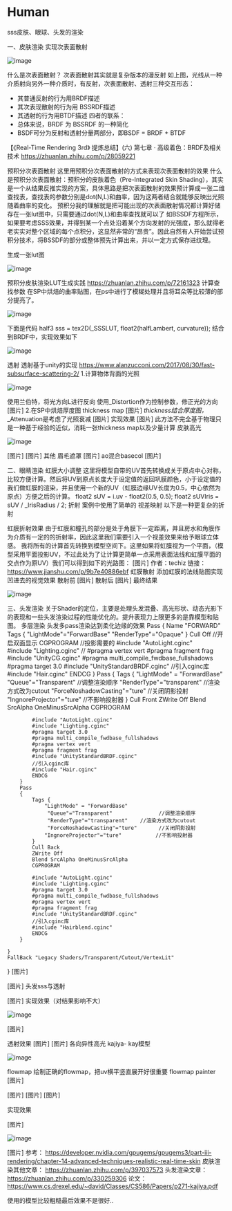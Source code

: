 # Human
sss皮肤、眼球、头发的渲染

一、皮肤渲染
 实现次表面散射


![image](https://github.com/junyangtong/Human/assets/135015047/8a1d62d0-dc75-472c-b2b4-6cbe1bde67e6)


什么是次表面散射？
次表面散射其实就是复杂版本的漫反射
如上图，光线从一种介质射向另外一种介质时，有反射，次表面散射、透射三种交互形态：
- 其普通反射的行为用BRDF描述
- 其次表现散射的行为用 BSSRDF描述
- 其透射的行为用BTDF描述
四者的联系：
- 总体来说，BRDF 为 BSSRDF 的一种简化
- BSDF可分为反射和透射分量两部分，即BSDF = BRDF + BTDF

【《Real-Time Rendering 3rd》 提炼总结】(六) 第七章 · 高级着色：BRDF及相关技术
https://zhuanlan.zhihu.com/p/28059221

预积分次表面散射
这里用预积分次表面散射的方式来表现次表面散射的效果
什么是预积分次表面散射：预积分的皮肤着色（Pre-Integrated Skin Shading），其实是一个从结果反推实现的方案，具体思路是把次表面散射的效果预计算成一张二维查找表，查找表的参数分别是dot(N,L)和曲率，因为这两者结合就能够反映出光照随着曲率的变化。
预积分我的理解就是把可能出现的次表面散射情况都计算好储存在一张lut图中，只需要通过dot(N,L)和曲率查找就可以了
如BSSDF方程所示，如果要考虑SSS效果，并得到某一个点处沿着某个方向发射的光强度，那么就得老老实实对整个区域的每个点积分，这显然非常的“昂贵”。因此自然有人开始尝试预积分技术，将BSSDF的部分或整体预先计算出来，并以一定方式保存进纹理。
 
生成一张lut图

![image](https://github.com/junyangtong/Human/assets/135015047/62bb8e79-e89d-4321-88f2-0b156cf3de6a)

预积分皮肤渲染LUT生成实践
https://zhuanlan.zhihu.com/p/72161323
计算查找参数
在SP中烘焙的曲率贴图，在ps中进行了模糊处理并且将耳朵等比较薄的部分提亮了。

![image](https://github.com/junyangtong/Human/assets/135015047/9dfe2019-4a21-4ae6-94da-64e04b632495)

下面是代码
half3 sss = tex2D(_SSSLUT, float2(halfLambert, curvature));
结合到BRDF中，实现效果如下

![image](https://github.com/junyangtong/Human/assets/135015047/2b803ac1-08bc-413b-bf54-34c86be00142)


透射
透射基于unity的实现
https://www.alanzucconi.com/2017/08/30/fast-subsurface-scattering-2/
1.计算物体背面的光照

![image](https://github.com/junyangtong/Human/assets/135015047/03dafd4a-69ec-43e5-b695-9bae193bd557)

使用兰伯特，将光方向L进行反向
使用_Distortion作为控制参数，修正光的方向
[图片]
2.在SP中烘焙厚度图 thickness map
[图片]
*thickness结合厚度图，*_Attenuation是考虑了光照衰减
[图片]
实现效果
[图片]
此方法不完全基于物理只是一种基于经验的近似，消耗一张thickness map以及少量计算
皮肤高光

![image](https://github.com/junyangtong/Human/assets/135015047/9bae3b81-a256-4352-bad3-54038bfd329c)

[图片]
[图片]
其他
眉毛遮罩
[图片]
ao混合basecol
[图片]


二、眼睛渲染
虹膜大小调整
这里将模型自带的UV首先转换成关于原点中心对称，比较方便计算。然后将UV到原点长度大于设定值的返回巩膜颜色，小于设定值的我们做虹膜的渲染，并且使用一个新的UV（虹膜边缘UV长度为0.5，中心依然为原点）方便之后的计算。
float2 sUV = i.uv - float2(0.5, 0.5);
float2 sUVIris = sUV / _IrisRadius / 2;
折射
案例中使用了简单的 视差映射
以下是一种更复杂的折射


虹膜折射效果
由于虹膜和瞳孔的部分是处于角膜下一定距离，并且房水和角膜作为介质有一定的的折射率，因此这里我们需要引入一个视差效果来给予眼球立体感。
我将所有的计算首先转换到模型空间下。这里如果将虹膜视为一个平面，（模型采用平面投影UV，不过此处为了让计算更简单一点采用表面法线和虹膜平面的交点作为原UV）我们可以得到如下的光路图：
[图片]
作者：techiz
链接：https://www.jianshu.com/p/9b7e40886ebf
虹膜散射
添加虹膜的法线贴图实现凹进去的视觉效果
散射前
[图片]
散射后
[图片]
最终结果

![image](https://github.com/junyangtong/Human/assets/135015047/98ae67fa-aadf-418f-a6da-c5eacf438e11)

三、头发渲染
关于Shader的定位，主要是处理头发混叠、高光形状、动态光影下的表现和一些头发渲染过程的性能优化的。提升表现力上限更多的是靠模型和贴图。
多层渲染
头发多pass渲染达到柔化边缘的效果
Pass {
            Name "FORWARD"
            Tags {
                "LightMode"="ForwardBase"
                "RenderType"="Opaque"
            }
            Cull Off   //开启双面显示
            CGPROGRAM
            //投影需要的
            #include "AutoLight.cginc"   
            #include "Lighting.cginc"
            //
            #pragma vertex vert
            #pragma fragment frag
            #include "UnityCG.cginc"
            #pragma multi_compile_fwdbase_fullshadows
            #pragma target 3.0
            #include "UnityStandardBRDF.cginc" 
            //引入cginc库
            #include "Hair.cginc"
            ENDCG
        }
        Pass
        {
            Tags {
                "LightMode" = "ForwardBase"
                 "Queue"="Transparent"               //调整渲染顺序
                 "RenderType"="transparent"    //渲染方式改为cutout
                 "ForceNoshadowCasting"="ture"       //关闭阴影投射
                "IngnoreProjector"="ture"           //不影响投射器
            }
            Cull Front
            ZWrite Off
            Blend SrcAlpha OneMinusSrcAlpha
            CGPROGRAM
            
            #include "AutoLight.cginc"   
            #include "Lighting.cginc"
            #pragma target 3.0
            #pragma multi_compile_fwdbase_fullshadows
            #pragma vertex vert
            #pragma fragment frag
            #include "UnityStandardBRDF.cginc" 
            //引入cginc库
            #include "Hair.cginc"
            ENDCG
        }
        Pass
        {
            Tags {
                "LightMode" = "ForwardBase"
                 "Queue"="Transparent"               //调整渲染顺序
                 "RenderType"="transparent"    //渲染方式改为cutout
                 "ForceNoshadowCasting"="ture"       //关闭阴影投射
                "IngnoreProjector"="ture"           //不影响投射器
            }
            Cull Back
            ZWrite Off
            Blend SrcAlpha OneMinusSrcAlpha
            CGPROGRAM
            
            #include "AutoLight.cginc"   
            #include "Lighting.cginc"
            #pragma target 3.0
            #pragma multi_compile_fwdbase_fullshadows
            #pragma vertex vert
            #pragma fragment frag
            #include "UnityStandardBRDF.cginc" 
            //引入cginc库
            #include "Hairblend.cginc"
            ENDCG
        }

    }
    FallBack "Legacy Shaders/Transparent/Cutout/VertexLit"
}
[图片]

[图片]
头发sss与透射

[图片]
实现效果（对结果影响不大）

![image](https://github.com/junyangtong/Human/assets/135015047/9883531e-8f6c-43bf-8b84-30c76686fa38)

[图片]

透射效果
[图片]
[图片]
各向异性高光
kajiya- kay模型

![image](https://github.com/junyangtong/Human/assets/135015047/29d6b971-83fd-4ecf-8b49-0f409a977fb7)


flowmap
绘制正确的flowmap，把uv横平竖直展开好很重要
flowmap painter
[图片]

[图片]
[图片]
[图片]


实现效果

[图片]

![image](https://github.com/junyangtong/Human/assets/135015047/215f562f-599c-46d4-8358-0474b0c2788e)

[图片]
参考：
https://developer.nvidia.com/gpugems/gpugems3/part-iii-rendering/chapter-14-advanced-techniques-realistic-real-time-skin
皮肤渲染其他文章：
https://zhuanlan.zhihu.com/p/397037573
头发渲染文章：
https://zhuanlan.zhihu.com/p/330259306
论文：
https://www.cs.drexel.edu/~david/Classes/CS586/Papers/p271-kajiya.pdf


使用的模型比较粗糙最后效果不是很好..
